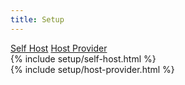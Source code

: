 ```yaml
---
title: Setup
---
```

<div class="row gap-2" role="tablist">
    <a class="col btn btn-outline-primary" href="#" data-bs-toggle="tab" data-bs-target="#self-host-options" type="button" role="tab" aria-controls="self-host-options" aria-selected="false">Self Host</a>
    <a class="col btn btn-outline-primary" href="#" data-bs-toggle="tab" data-bs-target="#host-provider-options" type="button" role="tab" aria-controls="host-provider-options" aria-selected="false">Host Provider</a>
</div>

<div class="tab-content mt-2">
  <div id="self-host-options" class="tab-pane fade" role="tabpanel">
    {% include setup/self-host.html %}
  </div>

  <div id="host-provider-options" class="tab-pane fade" role="tabpanel">
    {% include setup/host-provider.html %}
  </div>
</div>

